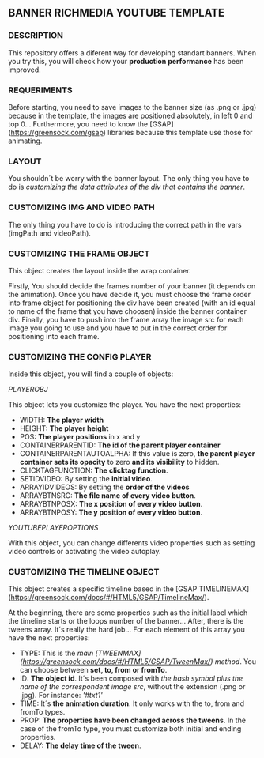 ## BANNER RICHMEDIA YOUTUBE TEMPLATE

### DESCRIPTION

This repository offers a diferent way for developing standart banners. When you try this, you will check how your **production performance** has been improved.

### REQUERIMENTS

Before starting, you need to save images to the banner size (as .png or .jpg) because in the template, the images are positioned absolutely, in left 0 and top 0...
Furthermore, you need to know the [GSAP] (https://greensock.com/gsap) libraries because this template use those for animating.

### LAYOUT

You shouldn´t be worry with the banner layout. The only thing you have to do is *customizing the data attributes of the div that contains the banner*.

### CUSTOMIZING IMG AND VIDEO PATH

The only thing you have to do is introducing the correct path in the vars (imgPath and videoPath).

### CUSTOMIZING THE FRAME OBJECT

This object creates the layout inside the wrap container.

Firstly, You should decide the frames number of your banner (it depends on the animation). Once you have decide it, you must choose the frame order into frame object for positioning the div have been created (with an id equal to name of the frame that you have choosen) inside the banner container div. Finally, you have to push into the frame array the image src for each image you going to use and you have to put in the correct order for positioning into each frame.

### CUSTOMIZING THE CONFIG PLAYER

Inside this object, you will find a couple of objects:

*PLAYEROBJ*

This object lets you customize the player. You have the next properties:

* WIDTH: **The player width**
* HEIGHT: **The player height**
* POS: **The player positions** in x and y
* CONTAINERPARENTID: **The id of the parent player container**
* CONTAINERPARENTAUTOALPHA: If this value is zero, **the parent player container sets its opacity** to zero **and its visibility** to hidden.
* CLICKTAGFUNCTION: **The clicktag function**.
* SETIDVIDEO: By setting the **initial video**.
* ARRAYIDVIDEOS: By setting the **order of the videos**
* ARRAYBTNSRC: **The file name of every video button**.
* ARRAYBTNPOSX: **The x position of every video button**.
* ARRAYBTNPOSY: **The y position of every video button**.

*YOUTUBEPLAYEROPTIONS*

With this object, you can change differents video properties such as setting video controls or activating the video autoplay.

### CUSTOMIZING THE TIMELINE OBJECT

This object creates a specific timeline based in the [GSAP TIMELINEMAX] (https://greensock.com/docs/#/HTML5/GSAP/TimelineMax/).

At the beginning, there are some properties such as the initial label which the timeline starts or the loops number of the banner...
After, there is the tweens array. It´s really the hard job... For each element of this array you have the next properties:

* TYPE: This is the *main [TWEENMAX] (https://greensock.com/docs/#/HTML5/GSAP/TweenMax/) method*. You can choose between **set, to, from or fromTo**.
* ID: **The object id**. It´s been composed with *the hash symbol plus the name of the correspondent image src*, without the extension (.png or .jpg). For instance: *'#txt1'*
* TIME: It´s **the animation duration**. It only works with the to, from and fromTo types.
* PROP: **The properties have been changed across the tweens**. In the case of the fromTo type, you must customize both initial and ending properties.
* DELAY: **The delay time of the tween**.
